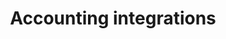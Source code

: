 ---
title: 'Accounting integrations'
weight: 20
layout: 'accounting-list'
meta_title: 'Accounting - Accounting integrations - MultiSafepay Docs'
meta_description: "Sign up. Build and test your payments integration. Explore our products and services. Use our API Reference, SDKs, and wrappers. Get support."
logo: '/svgs/AccountingBookkeeping.svg'
short_description: 'Integrate with your accounting platform.'
---